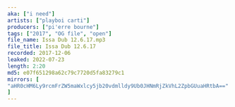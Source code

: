 ```yaml
---
aka: ["i need"]
artists: ["playboi carti"]
producers: ["pi'erre bourne"]
tags: ["2017", "OG file", "open"]
file_name: Issa Dub 12.6.17.mp3
file_title: Issa Dub 12.6.17
recorded: 2017-12-06
leaked: 2022-07-23
length: 2:20
md5: e07f651298a62c79c7720d5fa83279c1
mirrors: [
"aHR0cHM6Ly9rcmFrZW5maWxlcy5jb20vdmlldy9Ub0JHNmRjZkVhL2ZpbGUuaHRtbA=="
]
---
```

